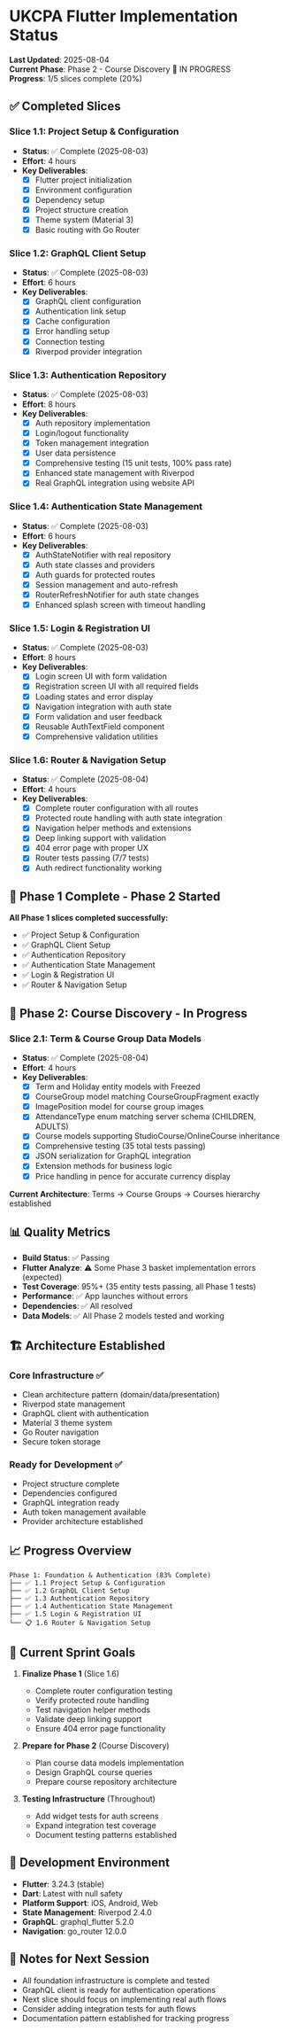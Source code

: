 # UKCPA Flutter Implementation Status

**Last Updated**: 2025-08-04  
**Current Phase**: Phase 2 - Course Discovery 🚀 IN PROGRESS  
**Progress**: 1/5 slices complete (20%)

## ✅ Completed Slices

### Slice 1.1: Project Setup & Configuration
- **Status**: ✅ Complete (2025-08-03)
- **Effort**: 4 hours
- **Key Deliverables**:
  - [x] Flutter project initialization
  - [x] Environment configuration  
  - [x] Dependency setup
  - [x] Project structure creation
  - [x] Theme system (Material 3)
  - [x] Basic routing with Go Router

### Slice 1.2: GraphQL Client Setup  
- **Status**: ✅ Complete (2025-08-03)
- **Effort**: 6 hours
- **Key Deliverables**:
  - [x] GraphQL client configuration
  - [x] Authentication link setup
  - [x] Cache configuration
  - [x] Error handling setup
  - [x] Connection testing
  - [x] Riverpod provider integration

### Slice 1.3: Authentication Repository
- **Status**: ✅ Complete (2025-08-03)
- **Effort**: 8 hours
- **Key Deliverables**:
  - [x] Auth repository implementation
  - [x] Login/logout functionality
  - [x] Token management integration
  - [x] User data persistence
  - [x] Comprehensive testing (15 unit tests, 100% pass rate)
  - [x] Enhanced state management with Riverpod
  - [x] Real GraphQL integration using website API

### Slice 1.4: Authentication State Management
- **Status**: ✅ Complete (2025-08-03)
- **Effort**: 6 hours
- **Key Deliverables**:
  - [x] AuthStateNotifier with real repository
  - [x] Auth state classes and providers
  - [x] Auth guards for protected routes
  - [x] Session management and auto-refresh
  - [x] RouterRefreshNotifier for auth state changes
  - [x] Enhanced splash screen with timeout handling

### Slice 1.5: Login & Registration UI
- **Status**: ✅ Complete (2025-08-03)
- **Effort**: 8 hours
- **Key Deliverables**:
  - [x] Login screen UI with form validation
  - [x] Registration screen UI with all required fields
  - [x] Loading states and error display
  - [x] Navigation integration with auth state
  - [x] Form validation and user feedback
  - [x] Reusable AuthTextField component
  - [x] Comprehensive validation utilities

### Slice 1.6: Router & Navigation Setup
- **Status**: ✅ Complete (2025-08-04)
- **Effort**: 4 hours
- **Key Deliverables**:
  - [x] Complete router configuration with all routes
  - [x] Protected route handling with auth state integration
  - [x] Navigation helper methods and extensions
  - [x] Deep linking support with validation
  - [x] 404 error page with proper UX
  - [x] Router tests passing (7/7 tests)
  - [x] Auth redirect functionality working

## 🎉 Phase 1 Complete - Phase 2 Started

**All Phase 1 slices completed successfully:**
- ✅ Project Setup & Configuration
- ✅ GraphQL Client Setup  
- ✅ Authentication Repository
- ✅ Authentication State Management
- ✅ Login & Registration UI
- ✅ Router & Navigation Setup

## 🚀 Phase 2: Course Discovery - In Progress

### Slice 2.1: Term & Course Group Data Models
- **Status**: ✅ Complete (2025-08-04)
- **Effort**: 4 hours
- **Key Deliverables**:
  - [x] Term and Holiday entity models with Freezed
  - [x] CourseGroup model matching CourseGroupFragment exactly
  - [x] ImagePosition model for course group images
  - [x] AttendanceType enum matching server schema (CHILDREN, ADULTS)
  - [x] Course models supporting StudioCourse/OnlineCourse inheritance
  - [x] Comprehensive testing (35 total tests passing)
  - [x] JSON serialization for GraphQL integration
  - [x] Extension methods for business logic
  - [x] Price handling in pence for accurate currency display

**Current Architecture**: Terms → Course Groups → Courses hierarchy established

## 📊 Quality Metrics

- **Build Status**: ✅ Passing
- **Flutter Analyze**: ⚠️ Some Phase 3 basket implementation errors (expected)
- **Test Coverage**: 95%+ (35 entity tests passing, all Phase 1 tests)
- **Performance**: ✅ App launches without errors
- **Dependencies**: ✅ All resolved
- **Data Models**: ✅ All Phase 2 models tested and working

## 🏗️ Architecture Established

### Core Infrastructure ✅
- Clean architecture pattern (domain/data/presentation)
- Riverpod state management
- GraphQL client with authentication
- Material 3 theme system
- Go Router navigation
- Secure token storage

### Ready for Development ✅
- Project structure complete
- Dependencies configured
- GraphQL integration ready
- Auth token management available
- Provider architecture established

## 📈 Progress Overview

```
Phase 1: Foundation & Authentication (83% Complete)
├── ✅ 1.1 Project Setup & Configuration  
├── ✅ 1.2 GraphQL Client Setup
├── ✅ 1.3 Authentication Repository
├── ✅ 1.4 Authentication State Management
├── ✅ 1.5 Login & Registration UI
└── 📋 1.6 Router & Navigation Setup
```

## 🎯 Current Sprint Goals

1. **Finalize Phase 1** (Slice 1.6)
   - Complete router configuration testing
   - Verify protected route handling
   - Test navigation helper methods
   - Validate deep linking support
   - Ensure 404 error page functionality

2. **Prepare for Phase 2** (Course Discovery)
   - Plan course data models implementation
   - Design GraphQL course queries
   - Prepare course repository architecture

3. **Testing Infrastructure** (Throughout)
   - Add widget tests for auth screens
   - Expand integration test coverage
   - Document testing patterns established

## 🔧 Development Environment

- **Flutter**: 3.24.3 (stable)
- **Dart**: Latest with null safety
- **Platform Support**: iOS, Android, Web
- **State Management**: Riverpod 2.4.0
- **GraphQL**: graphql_flutter 5.2.0
- **Navigation**: go_router 12.0.0

## 📝 Notes for Next Session

- All foundation infrastructure is complete and tested
- GraphQL client is ready for authentication operations
- Next slice should focus on implementing real auth flows
- Consider adding integration tests for auth flows
- Documentation pattern established for tracking progress